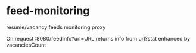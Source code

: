 # feed-monitoring
resume/vacancy feeds monitoring proxy

On request :8080/feedinfo?url=URL returns info from url?stat enhanced by vacanciesCount
